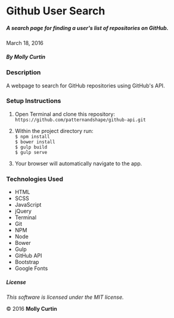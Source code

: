# Github User Search

##### A search page for finding a user's list of repositories on GitHub.

March 18, 2016

##### By Molly Curtin

### Description

A webpage to search for GitHub repositories using GitHub's API.

### Setup Instructions

1. Open Terminal and clone this repository:<br> ```https://github.com/patternandshape/github-api.git```
2. Within the project directory run:<br>
       ```$ npm install ```<br>
       ```$ bower install ```<br>
       ```$ gulp build ```<br>
       ```$ gulp serve ```<br>

3. Your browser will automatically navigate to the app.


### Technologies Used

* HTML
* SCSS
* JavaScript
* jQuery
* Terminal
* Git
* NPM
* Node
* Bower
* Gulp
* GitHub API
* Bootstrap
* Google Fonts


##### License

*This software is licensed under the MIT license.*

&copy; 2016 **Molly Curtin**
